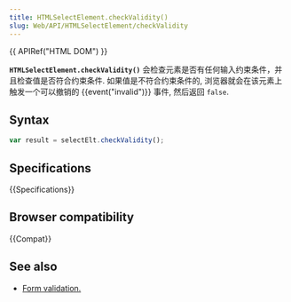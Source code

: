 ```yaml
---
title: HTMLSelectElement.checkValidity()
slug: Web/API/HTMLSelectElement/checkValidity
---
```


{{ APIRef("HTML DOM") }}

**`HTMLSelectElement.checkValidity()`** 会检查元素是否有任何输入约束条件，并且检查值是否符合约束条件. 如果值是不符合约束条件的, 浏览器就会在该元素上触发一个可以撤销的 {{event("invalid")}} 事件, 然后返回 `false`.

## Syntax

```js
var result = selectElt.checkValidity();
```

## Specifications

{{Specifications}}

## Browser compatibility

{{Compat}}

## See also

- [Form validation.](/zh-CN/docs/Web/Guide/HTML/HTML5/Constraint_validation)
